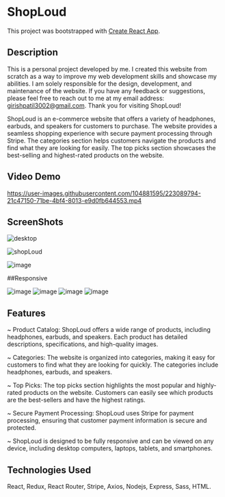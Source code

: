 # ShopLoud

This project was bootstrapped with [Create React App](https://github.com/facebook/create-react-app).

## Description

This is a personal project developed by me. I created this website from scratch as a way to improve my web development skills and showcase my abilities. I am solely responsible for the design, development, and maintenance of the website. If you have any feedback or suggestions, please feel free to reach out to me at my email address: girishpatil3002@gmail.com. Thank you for visiting ShopLoud!

ShopLoud is an e-commerce website that offers a variety of headphones, earbuds, and speakers for customers to purchase. The website provides a seamless shopping experience with secure payment processing through Stripe. The categories section helps customers navigate the products and find what they are looking for easily. The top picks section showcases the best-selling and highest-rated products on the website.

## Video Demo


https://user-images.githubusercontent.com/104881595/223089794-21c47150-71be-4bf4-8013-e9d0fb644553.mp4

## ScreenShots
![desktop](https://user-images.githubusercontent.com/104881595/223092703-7d2467fc-55e9-404b-9b97-8f2ae9ff976f.png)

![shopLoud](https://user-images.githubusercontent.com/104881595/223092726-0db4366f-b625-4399-81b5-54f4bfecc547.png)

![image](https://user-images.githubusercontent.com/104881595/223092856-e2606ccb-d4ec-49e2-9847-3263f5e76e0e.png)

##Responsive

![image](https://user-images.githubusercontent.com/104881595/223094390-6b3105a2-3bab-41cd-adc7-e4d474c00e5b.png)
![image](https://user-images.githubusercontent.com/104881595/223094097-86290621-a989-4d8f-8214-5721b7d9e18c.png)
![image](https://user-images.githubusercontent.com/104881595/223093395-ab07fa8c-e5f2-4699-95cf-2a27180d3a7e.png)
![image](https://user-images.githubusercontent.com/104881595/223093506-7b9896f5-bd9b-4a08-9b60-ced48cb18096.png)


## Features

~ Product Catalog: ShopLoud offers a wide range of products, including headphones, earbuds, and speakers. Each product has detailed descriptions, specifications, and high-quality images.

~ Categories: The website is organized into categories, making it easy for customers to find what they are looking for quickly. The categories include headphones, earbuds, and speakers.

~ Top Picks: The top picks section highlights the most popular and highly-rated products on the website. Customers can easily see which products are the best-sellers and have the highest ratings.

~ Secure Payment Processing: ShopLoud uses Stripe for payment processing, ensuring that customer payment information is secure and protected.

~ ShopLoud is designed to be fully responsive and can be viewed on any device, including desktop computers, laptops, tablets, and smartphones. 

## Technologies Used

React, Redux, React Router, Stripe, Axios, Nodejs, Express, Sass, HTML.
